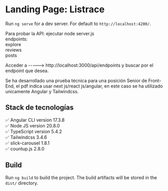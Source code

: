 # Landing Page: Listrace

Run `ng serve` for a dev server. For default to `http://localhost:4200/`.  

Para probar la API: ejecutar node server.js    
endpoints:  
    explore  
    reviews  
    posts  

Acceder a ----->  http://localhost:3000/api/endpoints   y buscar por el endpoint que desea.      

Se ha desarrollado una prueba técnica para una posición Senior de Front-End, el pdf indica usar next 
js/react js/angular, en este caso se ha utilizado unicamente Angular y Tailwindcss.  

## Stack de tecnologías
✅ Angular CLI version 17.3.8  
✅ Node JS version 20.8.0  
✅ TypeScript version 5.4.2    
✅ Tailwindcss 3.4.6     
✅ slick-carousel 1.8.1  
✅ countup.js 2.8.0  


## Build

Run `ng build` to build the project. The build artifacts will be stored in the `dist/` directory.
